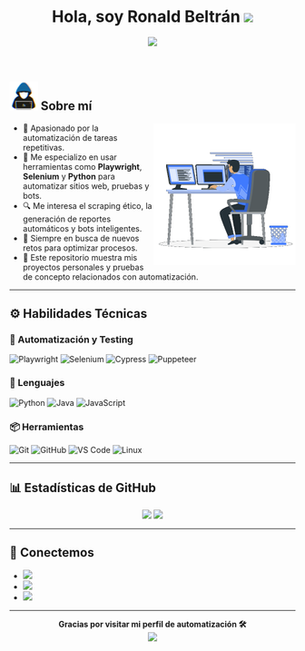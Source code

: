 <!--
**RonaldBeltran1222/RonaldBeltran1222** is a ✨ _special_ ✨ repository because its `README.md` (this file) appears on your GitHub profile.

Here are some ideas to get you started:

- 🔭 I’m currently working on ...
- 🌱 I’m currently learning ...
- 👯 I’m looking to collaborate on ...
- 🤔 I’m looking for help with ...
- 💬 Ask me about ...
- 📫 How to reach me: ...
- 😄 Pronouns: ...
- ⚡ Fun fact: ...
-->

<h1 align="center"><b>Hola, soy Ronald Beltrán</b> <img src="https://media.giphy.com/media/hvRJCLFzcasrR4ia7z/giphy.gif" width="35"></h1>

<p align="center">
  <a href="https://github.com/DenverCoder1/readme-typing-svg"><img src="https://readme-typing-svg.herokuapp.com?font=Fira+Code&color=00F58C&size=25&center=true&vCenter=true&width=700&lines=Especialista+en+automatización+de+procesos+web;Apasionado+por+el+web+scraping+y+los+bots+útiles;Construyendo+soluciones+para+ahorrar+tiempo+🚀;Bienvenido+a+mi+repositorio+de+proyectos+de+automatización"></a>
</p>

<br>

## <picture><img src="https://github.com/0xAbdulKhalid/0xAbdulKhalid/raw/main/assets/mdImages/about_me.gif" width="50px"></picture> **Sobre mí**

<picture><img align="right" src="https://github.com/0xAbdulKhalid/0xAbdulKhalid/raw/main/assets/mdImages/Right_Side.gif" width="250px"></picture>

- 🤖 Apasionado por la automatización de tareas repetitivas.
- 🧠 Me especializo en usar herramientas como **Playwright**, **Selenium** y **Python** para automatizar sitios web, pruebas y bots.
- 🔍 Me interesa el scraping ético, la generación de reportes automáticos y bots inteligentes.
- 🎯 Siempre en busca de nuevos retos para optimizar procesos.
- 📂 Este repositorio muestra mis proyectos personales y pruebas de concepto relacionados con automatización.

---

## ⚙️ **Habilidades Técnicas**

<p align="center">

### 🤖 Automatización y Testing

![Playwright](https://img.shields.io/badge/-Playwright-black?style=for-the-badge&logo=playwright)
![Selenium](https://img.shields.io/badge/-Selenium-black?style=for-the-badge&logo=selenium)
![Cypress](https://img.shields.io/badge/-Cypress-black?style=for-the-badge&logo=cypress)
![Puppeteer](https://img.shields.io/badge/-Puppeteer-black?style=for-the-badge&logo=puppeteer)

### 🐍 Lenguajes

![Python](https://img.shields.io/badge/-Python-black?style=for-the-badge&logo=python)
![Java](https://img.shields.io/badge/-Java-black?style=for-the-badge&logo=java)
![JavaScript](https://img.shields.io/badge/-JavaScript-black?style=for-the-badge&logo=javascript)

### 📦 Herramientas

![Git](https://img.shields.io/badge/-Git-black?style=for-the-badge&logo=git)
![GitHub](https://img.shields.io/badge/-GitHub-black?style=for-the-badge&logo=github)
![VS Code](https://img.shields.io/badge/-VS%20Code-black?style=for-the-badge&logo=visual-studio-code)
![Linux](https://img.shields.io/badge/-Linux-black?style=for-the-badge&logo=linux)

</p>

---

## 📊 **Estadísticas de GitHub**

<div align="center">
  <img src="https://github-readme-stats.vercel.app/api?username=RonaldBeltran1222&show_icons=true&theme=radical" width="450"/>
  <img src="https://github-readme-stats.vercel.app/api/top-langs/?username=RonaldBeltran1222&layout=compact&theme=radical" width="375"/>
</div>

---

## 🔗 **Conectemos**

<ul>
  <li><a href="https://www.linkedin.com/in/ronaldbeltran1222/" target="_blank"><img src="https://img.shields.io/badge/LinkedIn:-RonaldBeltran1222-blue?style=for-the-badge&logo=linkedin"></a></li>
  <li><a href="mailto:ronaldbeltran1222@gmail.com" target="_blank"><img src="https://img.shields.io/badge/Gmail:-ronaldbeltran1222-red?style=for-the-badge&logo=gmail&logoColor=white"></a></li>
  <li><a href="https://github.com/RonaldBeltran1222" target="_blank"><img src="https://img.shields.io/badge/GitHub:-RonaldBeltran1222-black?style=for-the-badge&logo=github"></a></li>
</ul>

---

<div align="center">
  <b>Gracias por visitar mi perfil de automatización 🛠️</b><br>
  <img src="https://media.giphy.com/media/3o7TKP3rKXG1xw1YBa/giphy.gif" width="100">
</div>
